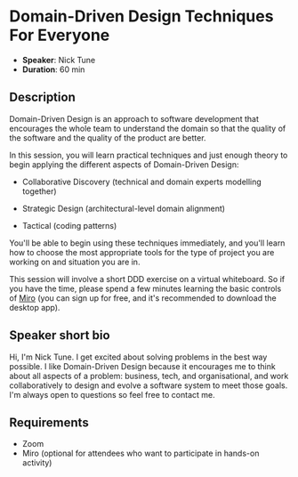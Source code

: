 # Domain-Driven Design Techniques For Everyone

- __Speaker__: Nick Tune
- __Duration__: 60 min

## Description

Domain-Driven Design is an approach to software development that encourages the whole team to understand the domain so that the quality of the software and the quality of the product are better.

In this session, you will learn practical techniques and just enough theory to begin applying the different aspects of Domain-Driven Design:

- Collaborative Discovery (technical and domain experts modelling together)

- Strategic Design (architectural-level domain alignment)

- Tactical (coding patterns)

You'll be able to begin using these techniques immediately, and you'll learn how to choose the most appropriate tools for the type of project you are working on and situation you are in.

This session will involve a short DDD exercise on a virtual whiteboard. So if you have the time, please spend a few minutes learning the basic controls of [Miro](https://miro.com) (you can sign up for free, and it's recommended to download the desktop app).

## Speaker short bio

Hi, I'm Nick Tune. I get excited about solving problems in the best way possible. I like Domain-Driven Design because it encourages me to think about all aspects of a problem: business, tech, and organisational, and work collaboratively to design and evolve a software system to meet those goals. I'm always open to questions so feel free to contact me.

## Requirements
- Zoom
- Miro (optional for attendees who want to participate in hands-on activity)
